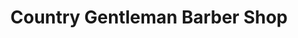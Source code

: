 ---
title: "Country Gentleman Barber Shop"
url: /waterloo/country-gentleman-barber-shop/
shop: hairdresser
---